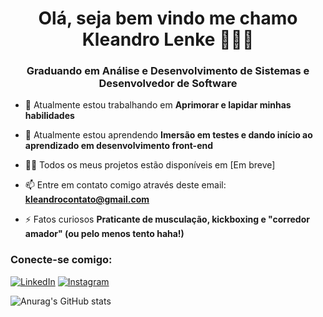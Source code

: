 <h1 align="center">Olá, seja bem vindo me chamo Kleandro Lenke 🙋🏻‍♂️</h1>
<h3 align="center">Graduando em Análise e Desenvolvimento de Sistemas e Desenvolvedor de Software</h3>

- 🔭 Atualmente estou trabalhando em **Aprimorar e lapidar minhas habilidades**

- 🌱 Atualmente estou aprendendo **Imersão em testes e dando início ao aprendizado em desenvolvimento front-end**

- 👨‍💻 Todos os meus projetos estão disponíveis em [Em breve]

- 📫 Entre em contato comigo através deste email: **kleandrocontato@gmail.com**

- ⚡ Fatos curiosos **Praticante de musculação, kickboxing e "corredor amador" (ou pelo menos tento haha!)**

<h3 align="left">Conecte-se comigo:</h3>

[![LinkedIn](https://img.shields.io/badge/linkedin-%230077B5.svg?style=for-the-badge&logo=linkedin&logoColor=white)](https://www.linkedin.com/in/kleandrolenke/)
[![Instagram](https://img.shields.io/badge/Instagram-%23E4405F.svg?style=for-the-badge&logo=Instagram&logoColor=white)](https://www.instagram.com/klsvnd)




![Anurag's GitHub stats](https://github-readme-stats.vercel.app/api?username=klsvnd&show_icons=true&theme=transparent)
